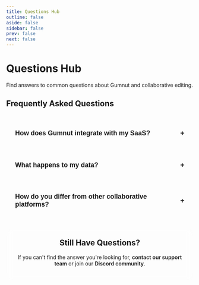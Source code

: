 ```yaml
---
title: Questions Hub
outline: false
aside: false
sidebar: false
prev: false
next: false
---
```


# Questions Hub

Find answers to common questions about Gumnut and collaborative editing.

<div class="questions-page">

## Frequently Asked Questions

<div class="faq-container">
  <div class="faq-item">
    <button class="faq-question" @click="toggleFaq($event)">
      How does Gumnut integrate with my SaaS?
      <span class="faq-icon">+</span>
    </button>
    <div class="faq-answer" ref="answer1">
      <p>Gumnut hosts a 'global session' for each of your document which is joined behind-the-scenes via WebSocket.</p>
      <p>Add a React or similar library to your front-end, which acts a bit like React Hook Form but with collaborative superpowers. Your backend needs to provide a signed JWT, signed such that Gumnut can verify the end-user and they can join the session.</p>
    </div>
  </div>

  <div class="faq-item">
    <button class="faq-question" @click="toggleFaq($event)">
      What happens to my data?
      <span class="faq-icon">+</span>
    </button>
    <div class="faq-answer" ref="answer2">
      <p>Gumnut holds your data during a global session, and stores long-term snapshots over time to keep your audit trail ready. This is stored on AWS in a region of your choice (if Enterprise, wherever your data is hosted).</p>
      <p>Gumnut can also be self-hosted, connect to a database platform you provide for long-term storage, and even be fully-encrypted so even Gumnut cannot see it.</p>
    </div>
  </div>

  <div class="faq-item">
    <button class="faq-question" @click="toggleFaq($event)">
      How do you differ from other collaborative platforms?
      <span class="faq-icon">+</span>
    </button>
    <div class="faq-answer" ref="answer3">
      <p>Gumnut has a novel primitive; we host an edit session until your users commit. Other comparable platforms provide generic "collaborative rooms" that are not designed for the completion step of editing HTML forms.</p>
      <p>We go to where your technology is: you don't need to change your database, stack or swap to rich-text editors. Your site is brand-new? Great. Your site is a 10-yr old multi-page app using jQuery? We support you too.</p>
    </div>
  </div>
</div>

<div class="questions-cta">

## Still Have Questions?

If you can't find the answer you're looking for, [contact our support team](mailto:support@gumnut.dev) or join our [Discord community](https://discord.gg/yu3u87AUNR).

</div>

</div>

<script setup>
import { ref, onMounted } from 'vue'

const answer1 = ref(null)
const answer2 = ref(null)
const answer3 = ref(null)

function toggleFaq(event) {
  const button = event.currentTarget
  const answer = button.nextElementSibling
  const icon = button.querySelector('.faq-icon')
  
  if (answer.style.display === 'block') {
    answer.style.display = 'none'
    icon.textContent = '+'
    button.classList.remove('active')
  } else {
    answer.style.display = 'block'
    icon.textContent = '−'
    button.classList.add('active')
  }
}
</script>

<style>
.questions-page {
  max-width: 800px;
  margin: 0 auto;
}

.faq-container {
  margin: 2rem 0;
}

.faq-item {
  margin-bottom: 1rem;
  border: 1px solid var(--vp-c-divider);
  border-radius: 8px;
  overflow: hidden;
}

.faq-question {
  width: 100%;
  padding: 1.5rem;
  background: var(--vp-c-bg);
  border: none;
  text-align: left;
  font-size: 1.1rem;
  font-weight: 600;
  color: var(--vp-c-text-1);
  cursor: pointer;
  display: flex;
  justify-content: space-between;
  align-items: center;
  transition: background-color 0.2s ease;
}

.faq-question:hover {
  background: var(--vp-c-bg-soft);
}

.faq-question.active {
  background: var(--vp-c-bg-soft);
  color: var(--vp-c-brand);
}

.faq-icon {
  font-size: 1.2rem;
  font-weight: bold;
  color: var(--vp-c-brand);
  transition: transform 0.2s ease;
}

.faq-answer {
  display: none;
  padding: 0 1.5rem 1.5rem;
  background: var(--vp-c-bg);
  color: var(--vp-c-text-2);
  line-height: 1.6;
}

.faq-answer p {
  margin-bottom: 1rem;
}

.faq-answer p:last-child {
  margin-bottom: 0;
}

.questions-cta {
  background: rgba(255, 255, 255, 0.03);
  backdrop-filter: blur(8px);
  -webkit-backdrop-filter: blur(8px);
  border: 1px solid var(--vp-c-divider);
  border-radius: 12px;
  padding: 1.5rem;
  margin: 2rem 0;
  text-align: center;
}

.questions-cta h2 {
  margin-top: 0;
  padding-top: 0;
  border-top: none;
  color: var(--vp-c-text-1);
}

.questions-cta p {
  color: var(--vp-c-text-2);
}

.questions-cta a {
  color: var(--vp-c-brand-1);
  text-decoration: none;
  font-weight: 600;
}

.questions-cta a:hover {
  color: var(--vp-c-brand-2);
}
</style>
